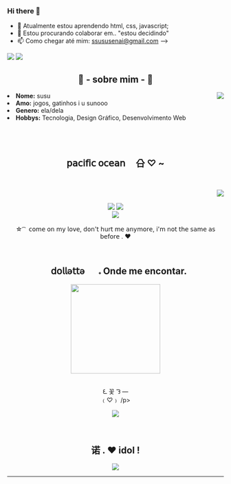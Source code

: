 ### Hi there 👋

- 🌱 Atualmente estou aprendendo html, css, javascript;
- 👯 Estou procurando colaborar em.. "estou decidindo"
- 📫 Como chegar até mim: ssususenai@gmail.com
-->



  

<div> 
  
  <a href="[https://instagram.com/rafaballerini](https://www.instagram.com/suziki_i/)" target="_blank"><img src="https://img.shields.io/badge/-Instagram-%23E4405F?style=for-the-badge&logo=instagram&logoColor=white" target="_blank"></a>
  <a href = "mailto:ssususenai@gmail.com"><img src="https://img.shields.io/badge/-Gmail-%23333?style=for-the-badge&logo=gmail&logoColor=white" target="_blank"></a>
 
</div>
<h2 align="center">  👻 - sobre mim - 👻 </h2>
  <div align="center">
<img src="https://64.media.tumblr.com/f0ef04b40ce31c53e4fac0154c5ff5f0/6eb54da59531806e-d9/s250x400/9381f9de24df532f81ea543d79f48ab919a472e5.gifv" align="right">
  </div>
<li>
 <b>Nome:</b> susu </li>
<li>
<b>Amo:</b> jogos, gatinhos i u sunooo
</li>
<li>
<b>Genero:</b> ela/dela
</li>
<li>
<b>Hobbys:</b> Tecnologia, Design Gráfico, Desenvolvimento Web
</li>
<br><br><br>
</div>
<div>
<h2 align="center">           𝗉𝖺𝖼𝗂𝖿𝗂𝖼  𝗈𝖼𝖾𝖺𝗇ᅟ 㕣  ♡  ~</h2>
 <br>
<p>
  <div align="center">
<img src="https://64.media.tumblr.com/1cfcb2f763e241052e35dbab3daeaebf/9836a1fbff1dff6b-f4/s400x600/de8762e1ee9a133f411a93ebac55209b7e291eb8.gifv" align="right">
  </div>
</div>
<div>
  <br>
<p align="center"> <img src="https://img.shields.io/badge/html5%20-%23E34F26.svg?&style=for-the-badge&logo=html5&logoColor=white"/> <img src="https://img.shields.io/badge/css3%20-%231572B6.svg?&style=for-the-badge&logo=css3&logoColor=white"/><br>
   <img src="https://img.shields.io/badge/git%20-%23F05033.svg?&style=for-the-badge&logo=git&logoColor=white"/> <br><br>
☆ ͡     𝖼𝗈𝗆𝖾  𝗈𝗇  𝗆𝗒  𝗅𝗈𝗏𝖾,  𝖽𝗈𝗇'𝗍  𝗁𝗎𝗋𝗍  𝗆𝖾  𝖺𝗇𝗒𝗆𝗈𝗋𝖾,  𝗂'𝗆  𝗇𝗈𝗍  𝗍𝗁𝖾  𝗌𝖺𝗆𝖾  𝖺𝗌  𝖻𝖾𝖿𝗈𝗋𝖾  .   ♥︎
</p>
<br>
<h2 align="center">       ⠀𝖽𝗈𝗅𝗅ə𝗍𝗍ə⠀⠀𝅄   Onde me encontar. </h2>
  <div align="center">
<img src="https://64.media.tumblr.com/06588b17d24a41919c4d7060aee2978f/285e8f774358da8e-ed/s1280x1920/2e27714c93169acb4eec72013df08d5631894393.jpg" height="208.5px">
  </div>
<br>
<p align="center">ᘍ   꽃   ᘊ   —   <br>
﹙♡﹚   /p>
<p align="center"><a href="https://twitter.com/zozolli" target="_blank"><img src="https://img.shields.io/badge/PwoolPwatyAkwali%20-%231DA1F2.svg?&style=for-the-badge&logo=Twitter&logoColor=white"/></a>
</div>
<br>
<div>
<h2 align="center">诺      .      ♥︎      idol      !</h2>
<div align="center">
<img src="https://64.media.tumblr.com/4bdda63e1e955683036e27602317ec12/420a9dc269a718fe-ab/s540x810/062bc2a27e54bcbb043173a2e9475e8939e31943.gifv">
</div>
<hr>
</div>
</div>
    </center>
</body>
